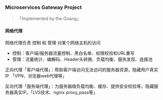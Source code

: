 ### Microservices Gateway Project 

> 「Implemented by the Goang」



#### 网络代理

网络代理负责 控制 和 管理 对某个网络主机的访问

- 控制：客户端/服务器流量控制、黑白名单、权限校验和URL重写
- 管理：流量统计、编解码、Header头转换、负载均衡、服务发现、连接池



正向代理「客户端代理」：帮助客户端访问无法访问的服务器资源，隐藏用户真实IP 「VPN、浏览器web代理等」



 反向代理「服务端代理」：为服务器做负载均衡、缓存、提供安全校验等，隐藏服务器真实IP。「LVS技术、nginx proxy_pass等」